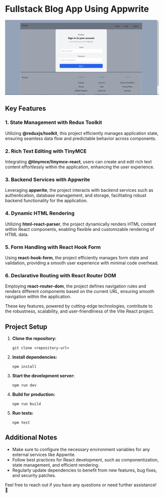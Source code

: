 # Fullstack Blog App Using Appwrite

![alt text](<Screenshot (197).png>)

## Key Features

### 1. State Management with Redux Toolkit
Utilizing **@reduxjs/toolkit**, this project efficiently manages application state, ensuring seamless data flow and predictable behavior across components.

### 2. Rich Text Editing with TinyMCE
Integrating **@tinymce/tinymce-react**, users can create and edit rich text content effortlessly within the application, enhancing the user experience.

### 3. Backend Services with Appwrite
Leveraging **appwrite**, the project interacts with backend services such as authentication, database management, and storage, facilitating robust backend functionality for the application.

### 4. Dynamic HTML Rendering
Utilizing **html-react-parser**, the project dynamically renders HTML content within React components, enabling flexible and customizable rendering of HTML data.

### 5. Form Handling with React Hook Form
Using **react-hook-form**, the project efficiently manages form state and validation, providing a smooth user experience with minimal code overhead.

### 6. Declarative Routing with React Router DOM
Employing **react-router-dom**, the project defines navigation rules and renders different components based on the current URL, ensuring smooth navigation within the application.

These key features, powered by cutting-edge technologies, contribute to the robustness, scalability, and user-friendliness of the Vite React project.

## Project Setup

1. **Clone the repository:**
   ```
   git clone <repository-url>
   ```

2. **Install dependencies:**
   ```
   npm install
   ```

3. **Start the development server:**
   ```
   npm run dev
   ```

4. **Build for production:**
   ```
   npm run build
   ```

5. **Run tests:**
   ```
   npm test
   ```


## Additional Notes

- Make sure to configure the necessary environment variables for any external services like Appwrite.
- Follow best practices for React development, such as componentization, state management, and efficient rendering.
- Regularly update dependencies to benefit from new features, bug fixes, and security patches.

Feel free to reach out if you have any questions or need further assistance! 🚀
